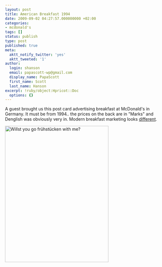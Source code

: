 ```yaml
---
layout: post
title: American Breakfast 1994
date: 2009-09-02 04:27:57.000000000 +02:00
categories:
- mcdonald's
tags: []
status: publish
type: post
published: true
meta:
  aktt_notify_twitter: 'yes'
  aktt_tweeted: '1'
author:
  login: shanson
  email: papascott-wp@gmail.com
  display_name: PapaScott
  first_name: Scott
  last_name: Hanson
excerpt: !ruby/object:Hpricot::Doc
  options: {}
---
```

<p>A guest brought us this post card advertising breakfast at McDonald's in Germany. It must be from 1994.. the prices on the back are in "Marks" and Denglish was obviously very in. Modern breakfast marketing looks <a href="http://www.mcdonalds.de/produkte/easy_morning.html">different</a>.</p>
<p><img src="http://www.papascott.de/wordpress/wp-content/uploads/2009/09/american_breakfast.jpg" alt="Willst you go fr&uuml;hst&uuml;cken with me?" border="0" width="342" height="450" /></p>
